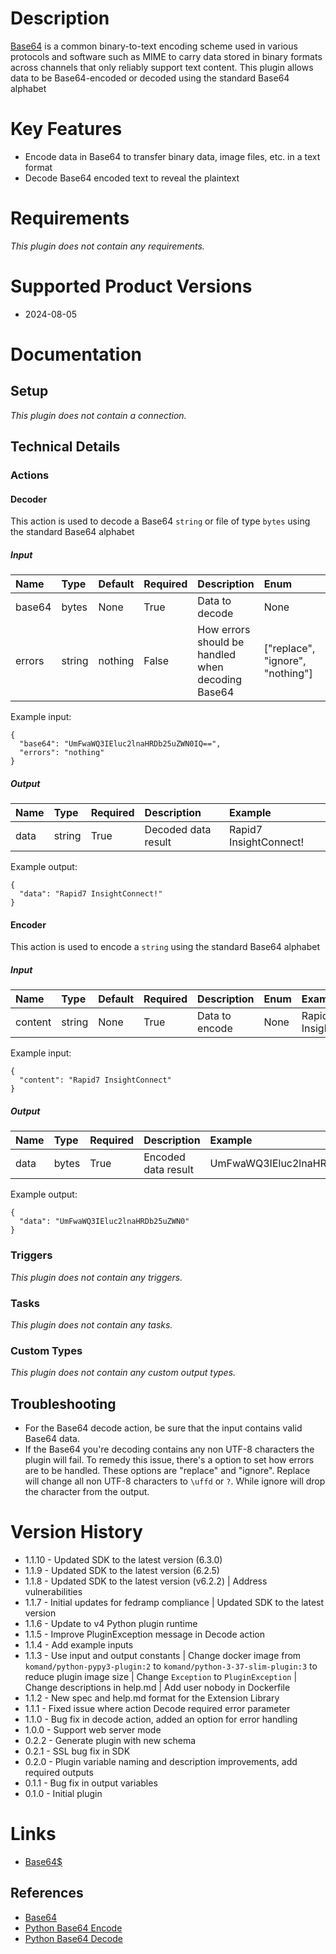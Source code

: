 # Description

[Base64](https://en.wikipedia.org/wiki/Base64) is a common binary-to-text encoding scheme used in various protocols and software such as MIME to carry data stored in binary formats across channels that only reliably support text content. This plugin allows data to be Base64-encoded or decoded using the standard Base64 alphabet

# Key Features

* Encode data in Base64 to transfer binary data, image files, etc. in a text format
* Decode Base64 encoded text to reveal the plaintext

# Requirements
  
*This plugin does not contain any requirements.*

# Supported Product Versions

* 2024-08-05

# Documentation

## Setup
  
*This plugin does not contain a connection.*

## Technical Details

### Actions


#### Decoder

This action is used to decode a Base64 `string` or file of type `bytes` using the standard Base64 alphabet

##### Input

|Name|Type|Default|Required|Description|Enum|Example|Placeholder|Tooltip|
| :--- | :--- | :--- | :--- | :--- | :--- | :--- | :--- | :--- |
|base64|bytes|None|True|Data to decode|None|UmFwaWQ3IEluc2lnaHRDb25uZWN0IQ==|None|None|
|errors|string|nothing|False|How errors should be handled when decoding Base64|["replace", "ignore", "nothing"]|ignore|None|None|
  
Example input:

```
{
  "base64": "UmFwaWQ3IEluc2lnaHRDb25uZWN0IQ==",
  "errors": "nothing"
}
```

##### Output

|Name|Type|Required|Description|Example|
| :--- | :--- | :--- | :--- | :--- |
|data|string|True|Decoded data result|Rapid7 InsightConnect!|
  
Example output:

```
{
  "data": "Rapid7 InsightConnect!"
}
```

#### Encoder

This action is used to encode a `string` using the standard Base64 alphabet

##### Input

|Name|Type|Default|Required|Description|Enum|Example|Placeholder|Tooltip|
| :--- | :--- | :--- | :--- | :--- | :--- | :--- | :--- | :--- |
|content|string|None|True|Data to encode|None|Rapid7 InsightConnect|None|None|
  
Example input:

```
{
  "content": "Rapid7 InsightConnect"
}
```

##### Output

|Name|Type|Required|Description|Example|
| :--- | :--- | :--- | :--- | :--- |
|data|bytes|True|Encoded data result|UmFwaWQ3IEluc2lnaHRDb25uZWN0|
  
Example output:

```
{
  "data": "UmFwaWQ3IEluc2lnaHRDb25uZWN0"
}
```
### Triggers
  
*This plugin does not contain any triggers.*
### Tasks
  
*This plugin does not contain any tasks.*

### Custom Types
  
*This plugin does not contain any custom output types.*

## Troubleshooting

* For the Base64 decode action, be sure that the input contains valid Base64 data.
* If the Base64 you're decoding contains any non UTF-8 characters the plugin will fail. To remedy this issue, there's a option to set how errors are to be handled. These options are "replace" and "ignore". Replace will change all non UTF-8 characters to `\uffd` or `?`. While ignore will drop the character from the output.

# Version History

* 1.1.10 - Updated SDK to the latest version (6.3.0)
* 1.1.9 - Updated SDK to the latest version (6.2.5)
* 1.1.8 - Updated SDK to the latest version (v6.2.2) | Address vulnerabilities
* 1.1.7 - Initial updates for fedramp compliance | Updated SDK to the latest version
* 1.1.6 - Update to v4 Python plugin runtime
* 1.1.5 - Improve PluginException message in Decode action
* 1.1.4 - Add example inputs
* 1.1.3 - Use input and output constants | Change docker image from `komand/python-pypy3-plugin:2` to `komand/python-3-37-slim-plugin:3` to reduce plugin image size | Change `Exception` to `PluginException` | Change descriptions in help.md | Add user nobody in Dockerfile
* 1.1.2 - New spec and help.md format for the Extension Library
* 1.1.1 - Fixed issue where action Decode required error parameter
* 1.1.0 - Bug fix in decode action, added an option for error handling
* 1.0.0 - Support web server mode
* 0.2.2 - Generate plugin with new schema
* 0.2.1 - SSL bug fix in SDK
* 0.2.0 - Plugin variable naming and description improvements, add required outputs
* 0.1.1 - Bug fix in output variables
* 0.1.0 - Initial plugin

# Links

* [Base64$](https://en.wikipedia.org/wiki/Base64)

## References

* [Base64](https://en.wikipedia.org/wiki/Base64)
* [Python Base64 Encode](https://docs.python.org/2/library/base64.html#base64.standard_b64encode)
* [Python Base64 Decode](https://docs.python.org/2/library/base64.html#base64.standard_b64decode)
